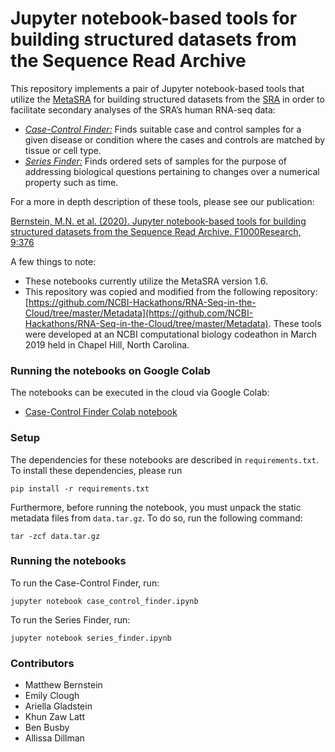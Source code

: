 # Jupyter notebook-based tools for building structured datasets from the Sequence Read Archive

This repository implements a pair of Jupyter notebook-based tools that utilize the [MetaSRA](http://metasra.biostat.wisc.edu) for building structured datasets from the [SRA](https://www.ncbi.nlm.nih.gov/sra) in order to facilitate secondary analyses of the SRA’s human RNA-seq data: 
* *[Case-Control Finder:](https://github.com/mbernste/hypothesis-driven-SRA-queries/blob/master/case_control_finder.ipynb)* Finds suitable case and control samples for a given disease or condition where the cases and controls are matched by tissue or cell type.  
* *[Series Finder:](https://github.com/mbernste/hypothesis-driven-SRA-queries/blob/master/series_finder.ipynb)* Finds ordered sets of samples for the purpose of addressing biological questions pertaining to changes over a numerical property such as time. 

For a more in depth description of these tools, please see our publication: 

[Bernstein, M.N. et al. (2020). Jupyter notebook-based tools for building structured datasets from the Sequence Read Archive. F1000Research, 9:376](https://f1000research.com/articles/9-376/v1#article-reports)


A few things to note:
* These notebooks currently utilize the MetaSRA version 1.6. 
* This repository was copied and modified from the following repository: [https://github.com/NCBI-Hackathons/RNA-Seq-in-the-Cloud/tree/master/Metadata](https://github.com/NCBI-Hackathons/RNA-Seq-in-the-Cloud/tree/master/Metadata). These tools were developed at an NCBI computational biology codeathon in March 2019 held in Chapel Hill, North Carolina.

### Running the notebooks on Google Colab

The notebooks can be executed in the cloud via Google Colab:
* [Case-Control Finder Colab notebook](https://colab.research.google.com/drive/1HX8V5yFRCh-AdkC-XHnfo6thg6VHwplC?usp=sharing)

###  Setup

The dependencies for these notebooks are described in ``requirements.txt``.  To install these dependencies, please run

``pip install -r requirements.txt``

Furthermore, before running the notebook, you must unpack the static metadata files from ``data.tar.gz``. To do so, run the following command:

``tar -zcf data.tar.gz``

### Running the notebooks

To run the Case-Control Finder, run:

``jupyter notebook case_control_finder.ipynb``

To run the Series Finder, run:

``jupyter notebook series_finder.ipynb``


### Contributors
* Matthew Bernstein 
* Emily Clough
* Ariella Gladstein
* Khun Zaw Latt
* Ben Busby
* Allissa Dillman
